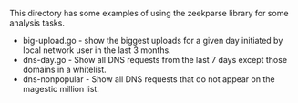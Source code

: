 This directory has some examples of using the zeekparse library
for some analysis tasks.

* big-upload.go - show the biggest uploads for a given day initiated by local network user in the last 3 months.
* dns-day.go - Show all DNS requests from the last 7 days except those domains in a whitelist.
* dns-nonpopular - Show all DNS requests that do not appear on the magestic million list.